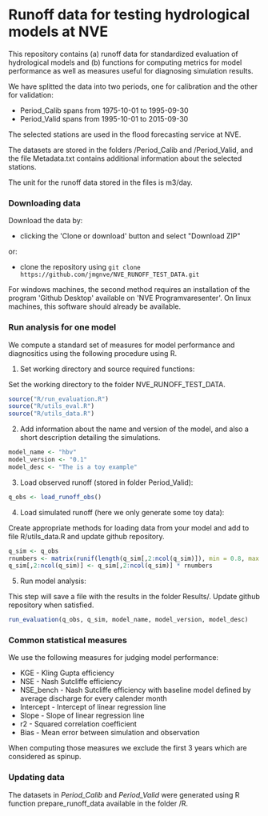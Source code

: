 Runoff data for testing hydrological models at NVE
==================================================

This repository contains (a) runoff data for standardized evaluation of hydrological models and (b) functions for computing metrics for model performance as well as measures useful for diagnosing simulation results.

We have splitted the data into two periods, one for calibration and the other for validation:

* Period_Calib spans from 1975-10-01 to 1995-09-30
* Period_Valid spans from 1995-10-01 to 2015-09-30

The selected stations are used in the flood forecasting service at NVE.

The datasets are stored in the folders /Period_Calib and /Period_Valid, and the file Metadata.txt contains additional information about the selected stations.

The unit for the runoff data stored in the files is m3/day.

### Downloading data

Download the data by:

* clicking the 'Clone or download' button and select "Download ZIP"

or:

* clone the repository using `git clone https://github.com/jmgnve/NVE_RUNOFF_TEST_DATA.git`

For windows machines, the second method requires an installation of the program 'Github Desktop' available on 'NVE Programvaresenter'. On linux machines, this software should already be available.

### Run analysis for one model

We compute a standard set of measures for model performance and diagnositics using the following procedure using R.

1) Set working directory and source required functions:

Set the working directory to the folder NVE_RUNOFF_TEST_DATA.

```R
source("R/run_evaluation.R")
source("R/utils_eval.R")
source("R/utils_data.R")
```

2) Add information about the name and version of the model, and also a short description detailing the simulations.

```R
model_name <- "hbv"
model_version <- "0.1"
model_desc <- "The is a toy example"
```

3) Load observed runoff (stored in folder Period_Valid):

```R
q_obs <- load_runoff_obs()
```

4) Load simulated runoff (here we only generate some toy data):

Create appropriate methods for loading data from your model and add to file R/utils_data.R and update github repository.

```R
q_sim <- q_obs
rnumbers <- matrix(runif(length(q_sim[,2:ncol(q_sim)]), min = 0.8, max = 1.2), nrow(q_sim), ncol(q_sim)-1)
q_sim[,2:ncol(q_sim)] <- q_sim[,2:ncol(q_sim)] * rnumbers
```

5) Run model analysis:

This step will save a file with the results in the folder Results/. Update github repository when satisfied.

```R
run_evaluation(q_obs, q_sim, model_name, model_version, model_desc)
```

### Common statistical measures

We use the following measures for judging model performance:

* KGE - Kling Gupta efficiency
* NSE - Nash Sutcliffe efficiency
* NSE_bench - Nash Sutcliffe efficiency with baseline model defined by average discharge for every calender month
* Intercept - Intercept of linear regression line
* Slope - Slope of linear regression line
* r2 - Squared correlation coefficient
* Bias - Mean error between simulation and observation

When computing those measures we exclude the first 3 years which are considered as spinup.

### Updating data

The datasets in *Period_Calib* and *Period_Valid* were generated using R function prepare_runoff_data available in the folder /R.
